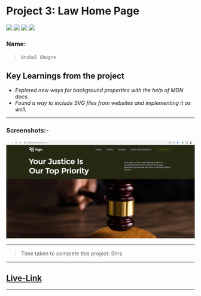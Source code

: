 # Project 3: Law Home Page

![](https://img.shields.io/badge/HTML-CSS-blue) ![](https://img.shields.io/badge/LCO-iNeuron.ai-lightgrey) ![](https://img.shields.io/badge/Assignment--1-Project--3-success) ![](https://img.shields.io/badge/Full--Stack--Java--Dev-Bootcamp-yellowgreen)

### Name:

> `Anshul Ghogre`

## Key Learnings from the project

- _Explored new ways for background properties with the help of MDN docs._
- _Found a way to include SVG files from websites and implementing it as well._

---

### Screenshots:-

![Project2](./madebyanshul3.png)

---

> Time taken to complete this project: 5hrs

---

## [Live-Link](https://project-3-law-home-page1.netlify.app/)

---
